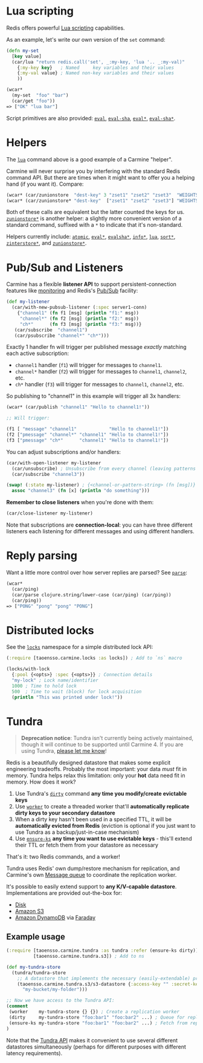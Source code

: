 # Lua scripting

Redis offers powerful [Lua scripting](https://redis.io/docs/interact/programmability/eval-intro) capabilities.

As an example, let's write our own version of the `set` command:

```clojure
(defn my-set
  [key value]
  (car/lua "return redis.call('set', _:my-key, 'lua '.. _:my-val)"
    {:my-key key}   ; Named     key variables and their values
    {:my-val value} ; Named non-key variables and their values
    ))

(wcar*
  (my-set  "foo" "bar")
  (car/get "foo"))
=> ["OK" "lua bar"]
```

Script primitives are also provided: [`eval`](https://cljdoc.org/d/com.taoensso/carmine/CURRENT/api/taoensso.carmine#eval), [`eval-sha`](https://taoensso.github.io/carmine/taoensso.carmine.html#var-evalsha), [`eval*`](https://taoensso.github.io/carmine/taoensso.carmine.html#var-eval*), [`eval-sha*`](https://taoensso.github.io/carmine/taoensso.carmine.html#var-evalsha*).

# Helpers

The [`lua`](https://cljdoc.org/d/com.taoensso/carmine/CURRENT/api/taoensso.carmine#lua) command above is a good example of a Carmine "helper".

Carmine will never surprise you by interfering with the standard Redis command API. But there are times when it might want to offer you a helping hand (if you want it). Compare:

```clojure
(wcar* (car/zunionstore  "dest-key" 3 "zset1" "zset2" "zset3"  "WEIGHTS" 2 3 5))
(wcar* (car/zunionstore* "dest-key"  ["zset1" "zset2" "zset3"] "WEIGHTS" 2 3 5))
```

Both of these calls are equivalent but the latter counted the keys for us. [`zunionstore*`](https://cljdoc.org/d/com.taoensso/carmine/CURRENT/api/taoensso.carmine#zunionstore*) is another helper: a slightly more convenient version of a standard command, suffixed with a `*` to indicate that it's non-standard.

Helpers currently include: [`atomic`](https://cljdoc.org/d/com.taoensso/carmine/CURRENT/api/taoensso.carmine#atomic), [`eval*`](https://cljdoc.org/d/com.taoensso/carmine/CURRENT/api/taoensso.carmine#eval*), [`evalsha*`](https://cljdoc.org/d/com.taoensso/carmine/CURRENT/api/taoensso.carmine#evalsha*), [`info*`](https://cljdoc.org/d/com.taoensso/carmine/CURRENT/api/taoensso.carmine#info*), [`lua`](https://cljdoc.org/d/com.taoensso/carmine/CURRENT/api/taoensso.carmine#lua), [`sort*`](https://cljdoc.org/d/com.taoensso/carmine/CURRENT/api/taoensso.carmine#sort*), [`zinterstore*`](https://cljdoc.org/d/com.taoensso/carmine/CURRENT/api/taoensso.carmine#zinterstore*), and [`zunionstore*`](https://cljdoc.org/d/com.taoensso/carmine/CURRENT/api/taoensso.carmine#zunionstore*).

# Pub/Sub and Listeners

Carmine has a flexible **listener API** to support persistent-connection features like [monitoring](https://redis.io/commands/monitor/) and Redis's [Pub/Sub](https://redis.io/docs/interact/pubsub/) facility:

```clojure
(def my-listener
  (car/with-new-pubsub-listener (:spec server1-conn)
    {"channel1" (fn f1 [msg] (println "f1:" msg))
     "channel*" (fn f2 [msg] (println "f2:" msg))
     "ch*"      (fn f3 [msg] (println "f3:" msg))}
   (car/subscribe  "channel1")
   (car/psubscribe "channel*" "ch*")))
```

Exactly 1 handler fn will trigger per published message *exactly* matching each active subscription:

  - `channel1` handler (`f1`) will trigger for messages to `channel1`.
  - `channel*` handler (`f2`) will trigger for messages to `channel1`, `channel2`, etc.
  - `ch*` handler (`f3`) will trigger for messages to `channel1`, `channel2`, etc.

So publishing to "channel1" in this example will trigger all 3x handlers:

```clojure
(wcar* (car/publish "channel1" "Hello to channel1!"))

;; Will trigger:

(f1 [ "message" "channel1"            "Hello to channel1!"])
(f2 ["pmessage" "channel*" "channel1" "Hello to channel1!"])
(f3 ["pmessage" "ch*"      "channel1" "Hello to channel1!"])
```

You can adjust subscriptions and/or handlers:

```clojure
(car/with-open-listener my-listener
  (car/unsubscribe) ; Unsubscribe from every channel (leaving patterns alone)
  (car/subscribe "channel3"))

(swap! (:state my-listener) ; {<channel-or-pattern-string> (fn [msg])}
  assoc "channel3" (fn [x] (println "do something")))
```

**Remember to close listeners** when you're done with them:

```clojure
(car/close-listener my-listener)
```

Note that subscriptions are **connection-local**: you can have three different listeners each listening for different messages and using different handlers.

# Reply parsing

Want a little more control over how server replies are parsed? See [`parse`](https://cljdoc.org/d/com.taoensso/carmine/CURRENT/api/taoensso.carmine#parse):

```clojure
(wcar*
  (car/ping)
  (car/parse clojure.string/lower-case (car/ping) (car/ping))
  (car/ping))
=> ["PONG" "pong" "pong" "PONG"]
```

# Distributed locks

See the [`locks`](https://cljdoc.org/d/com.taoensso/carmine/CURRENT/api/taoensso.carmine.locks) namespace for a simple distributed lock API:

```clojure
(:require [taoensso.carmine.locks :as locks]) ; Add to `ns` macro

(locks/with-lock
  {:pool {<opts>} :spec {<opts>}} ; Connection details
  "my-lock" ; Lock name/identifier
  1000 ; Time to hold lock
  500  ; Time to wait (block) for lock acquisition
  (println "This was printed under lock!"))
```

# Tundra

> **Deprecation notice**: Tundra isn't currently being actively maintained, though it will continue to be supported until Carmine 4. If you are using Tundra, [please let me know](https://www.taoensso.com/contact-me)!

Redis is a beautifully designed datastore that makes some explicit engineering tradeoffs. Probably the most important: your data _must_ fit in memory. Tundra helps relax this limitation: only your **hot** data need fit in memory. How does it work?

 1. Use Tundra's [`dirty`](https://cljdoc.org/d/com.taoensso/carmine/CURRENT/api/taoensso.carmine.tundra#dirty) command **any time you modify/create evictable keys**
 2. Use [`worker`](https://cljdoc.org/d/com.taoensso/carmine/CURRENT/api/taoensso.carmine.tundra#ITundraStore) to create a threaded worker that'll **automatically replicate dirty keys to your secondary datastore**
 3. When a dirty key hasn't been used in a specified TTL, it will be **automatically evicted from Redis** (eviction is optional if you just want to use Tundra as a backup/just-in-case mechanism)
 4. Use [`ensure-ks`](https://cljdoc.org/d/com.taoensso/carmine/CURRENT/api/taoensso.carmine.tundra#ensure-ks) **any time you want to use evictable keys** - this'll extend their TTL or fetch them from your datastore as necessary

That's it: two Redis commands, and a worker!

Tundra uses Redis' own dump/restore mechanism for replication, and Carmine's own [Message queue](./3-Message-queue) to coordinate the replication worker.

It's possible to easily extend support to **any K/V-capable datastore**.  
Implementations are provided out-the-box for:

- [Disk](https://cljdoc.org/d/com.taoensso/carmine/CURRENT/api/taoensso.carmine.tundra.disk)
- [Amazon S3](https://cljdoc.org/d/com.taoensso/carmine/CURRENT/api/taoensso.carmine.tundra.s3)
- [Amazon DynamoDB](https://cljdoc.org/d/com.taoensso/carmine/CURRENT/api/taoensso.carmine.tundra.faraday) via [Faraday](https://www.taoensso.com/faraday)

## Example usage

```clojure
(:require [taoensso.carmine.tundra :as tundra :refer (ensure-ks dirty)]
          [taoensso.carmine.tundra.s3]) ; Add to ns

(def my-tundra-store
  (tundra/tundra-store
    ;; A datastore that implements the necessary (easily-extendable) protocol:
    (taoensso.carmine.tundra.s3/s3-datastore {:access-key "" :secret-key ""}
      "my-bucket/my-folder")))

;; Now we have access to the Tundra API:
(comment
 (worker    my-tundra-store {} {}) ; Create a replication worker
 (dirty     my-tundra-store "foo:bar1" "foo:bar2" ...) ; Queue for replication
 (ensure-ks my-tundra-store "foo:bar1" "foo:bar2" ...) ; Fetch from replica when necessary
)
```

Note that the [Tundra API](https://cljdoc.org/d/com.taoensso/carmine/CURRENT/api/taoensso.carmine.tundra) makes it convenient to use several different datastores simultaneously (perhaps for different purposes with different latency requirements).